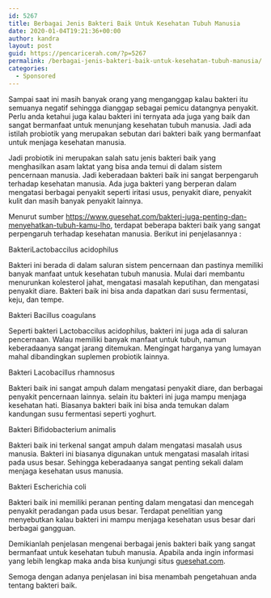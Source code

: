```yaml
---
id: 5267
title: Berbagai Jenis Bakteri Baik Untuk Kesehatan Tubuh Manusia
date: 2020-01-04T19:21:36+00:00
author: kandra
layout: post
guid: https://pencaricerah.com/?p=5267
permalink: /berbagai-jenis-bakteri-baik-untuk-kesehatan-tubuh-manusia/
categories:
  - Sponsored
---
```

Sampai saat ini masih banyak orang yang menganggap kalau bakteri itu semuanya negatif sehingga dianggap sebagai pemicu datangnya penyakit. Perlu anda ketahui juga kalau bakteri ini ternyata ada juga yang baik dan sangat bermanfaat untuk menunjang kesehatan tubuh manusia. Jadi ada istilah probiotik yang merupakan sebutan dari bakteri baik yang bermanfaat untuk menjaga kesehatan manusia.

Jadi probiotik ini merupakan salah satu jenis bakteri baik yang menghasilkan asam laktat yang bisa anda temui di dalam sistem pencernaan manusia. Jadi keberadaan bakteri baik ini sangat berpengaruh terhadap kesehatan manusia. Ada juga bakteri yang berperan dalam mengatasi berbagai penyakit seperti iritasi usus, penyakit diare, penyakit kulit dan masih banyak penyakit lainnya.

Menurut sumber <https://www.guesehat.com/bakteri-juga-penting-dan-menyehatkan-tubuh-kamu-lho>, terdapat beberapa bakteri baik yang sangat perpengaruh terhadap kesehatan manusia. Berikut ini penjelasannya :

BakteriLactobaccilus acidophilus

Bakteri ini berada di dalam saluran sistem pencernaan dan pastinya memiliki banyak manfaat untuk kesehatan tubuh manusia. Mulai dari membantu menurunkan kolesterol jahat, mengatasi masalah keputihan, dan mengatasi penyakit diare. Bakteri baik ini bisa anda dapatkan dari susu fermentasi, keju, dan tempe.

Bakteri Bacillus coagulans

Seperti bakteri Lactobaccilus acidophilus, bakteri ini juga ada di saluran pencernaan. Walau memiliki banyak manfaat untuk tubuh, namun keberadaanya sangat jarang ditemukan. Mengingat harganya yang lumayan mahal dibandingkan suplemen probiotik lainnya.

Bakteri Lacobacillus rhamnosus

Bakteri baik ini sangat ampuh dalam mengatasi penyakit diare, dan berbagai penyakit pencernaan lainnya. selain itu bakteri ini juga mampu menjaga kesehatan hati. Biasanya bakteri baik ini bisa anda temukan dalam kandungan susu fermentasi seperti yoghurt.

Bakteri Bifidobacterium animalis

Bakteri baik ini terkenal sangat ampuh dalam mengatasi masalah usus manusia. Bakteri ini biasanya digunakan untuk mengatasi masalah iritasi pada usus besar. Sehingga keberadaanya sangat penting sekali dalam menjaga kesehatan usus manusia.

Bakteri Escherichia coli

Bakteri baik ini memiliki peranan penting dalam mengatasi dan mencegah penyakit peradangan pada usus besar. Terdapat penelitian yang menyebutkan kalau bakteri ini mampu menjaga kesehatan usus besar dari berbagai gangguan.

<span style="font-size: inherit;">Demikianlah penjelasan mengenai berbagai jenis bakteri baik yang sangat bermanfaat untuk kesehatan tubuh manusia. Apabila anda ingin informasi yang lebih lengkap maka anda bisa kunjungi situs <a href="https://guesehat.com">guesehat.com</a>. </span>

<span style="font-size: inherit;">Semoga dengan adanya penjelasan ini bisa menambah pengetahuan anda tentang bakteri baik.</span>